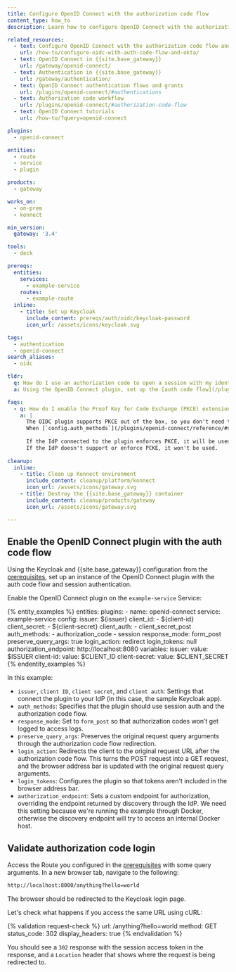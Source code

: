 ```yaml
---
title: Configure OpenID Connect with the authorization code flow
content_type: how_to
description: Learn how to configure OpenID Connect with the authorization code flow in Keycloak.

related_resources:
  - text: Configure OpenID Connect with the authorization code flow and Okta
    url: /how-to/configure-oidc-with-auth-code-flow-and-okta/
  - text: OpenID Connect in {{site.base_gateway}}
    url: /gateway/openid-connect/
  - text: Authentication in {{site.base_gateway}}
    url: /gateway/authentication/
  - text: OpenID Connect authentication flows and grants
    url: /plugins/openid-connect/#authentications
  - text: Authorization code workflow
    url: /plugins/openid-connect/#authorization-code-flow
  - text: OpenID Connect tutorials
    url: /how-to/?query=openid-connect

plugins:
  - openid-connect

entities:
  - route
  - service
  - plugin

products:
  - gateway

works_on:
  - on-prem
  - konnect

min_version:
  gateway: '3.4'

tools:
  - deck

prereqs:
  entities:
    services:
      - example-service
    routes:
      - example-route
  inline:
    - title: Set up Keycloak
      include_content: prereqs/auth/oidc/keycloak-password
      icon_url: /assets/icons/keycloak.svg

tags:
  - authentication
  - openid-connect
search_aliases:
  - oidc

tldr:
  q: How do I use an authorization code to open a session with my identity provider, letting users log in through a browser?
  a: Using the OpenID Connect plugin, set up the [auth code flow](/plugins/openid-connect/#authorization-code-flow) to connect to an identity provider (IdP) through a browser, and use session authentication to store open sessions. You can do this by specifying `authorization_code` and `session` in the `config.auth_methods` plugin settings.

faqs:
  - q: How do I enable the Proof Key for Code Exchange (PKCE) extension to the authorization code flow in the OIDC plugin?
    a: |
      The OIDC plugin supports PKCE out of the box, so you don't need to configure anything. 
      When [`config.auth_methods`](/plugins/openid-connect/reference/#schema--config-auth-methods) is set to `authorization_code`, the plugin sends the required `code_challenge` parameter automatically with the authorization code flow request. 
      
      If the IdP connected to the plugin enforces PKCE, it will be used during the authorization code flow. 
      If the IdP doesn't support or enforce PCKE, it won't be used.
 
cleanup:
  inline:
    - title: Clean up Konnect environment
      include_content: cleanup/platform/konnect
      icon_url: /assets/icons/gateway.svg
    - title: Destroy the {{site.base_gateway}} container
      include_content: cleanup/products/gateway
      icon_url: /assets/icons/gateway.svg

---
```


## Enable the OpenID Connect plugin with the auth code flow

Using the Keycloak and {{site.base_gateway}} configuration from the [prerequisites](#prerequisites), 
set up an instance of the OpenID Connect plugin with the auth code flow and session authentication.

Enable the OpenID Connect plugin on the `example-service` Service:

{% entity_examples %}
entities:
  plugins:
    - name: openid-connect
      service: example-service
      config:
        issuer: ${issuer}
        client_id:
        - ${client-id}
        client_secret:
        - ${client-secret}
        client_auth:
        - client_secret_post
        auth_methods:
        - authorization_code
        - session
        response_mode: form_post
        preserve_query_args: true
        login_action: redirect
        login_tokens: null
        authorization_endpoint: http://localhost:8080
variables:
  issuer:
    value: $ISSUER
  client-id:
    value: $CLIENT_ID
  client-secret:
    value: $CLIENT_SECRET
{% endentity_examples %}

In this example:
* `issuer`, `client ID`, `client secret`, and `client auth`: Settings that connect the plugin to your IdP (in this case, the sample Keycloak app).
* `auth_methods`: Specifies that the plugin should use session auth and the authorization code flow.
* `response_mode`: Set to `form_post` so that authorization codes won’t get logged to access logs.
* `preserve_query_args`: Preserves the original request query arguments through the authorization code flow redirection.
* `login_action`: Redirects the client to the original request URL after the authorization code flow. This turns the POST request into a GET request, and the browser address bar is updated with the original request query arguments.
* `login_tokens`: Configures the plugin so that tokens aren't included in the browser address bar.
* `authorization_endpoint`: Sets a custom endpoint for authorization, overriding the endpoint returned by discovery through the IdP. 
We need this setting because we're running the example through Docker, otherwise the discovery endpoint will try to access an internal Docker host.

## Validate authorization code login

Access the Route you configured in the [prerequisites](#prerequisites) with some query arguments. 
In a new browser tab, navigate to the following:

```sh
http://localhost:8000/anything?hello=world
```

The browser should be redirected to the Keycloak login page. 

Let's check what happens if you access the same URL using cURL:

{% validation request-check %}
url: /anything?hello=world
method: GET
status_code: 302
display_headers: true
{% endvalidation %}

You should see a `302` response with the session access token in the response, and a `Location` header that shows where the request is being redirected to.